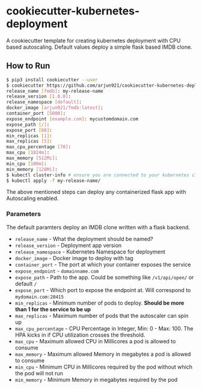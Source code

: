 # cookiecutter-kubernetes-deployment

A cookiecutter template for creating kubernetes deployment with CPU based autoscaling. 
Default values deploy a simple flask based IMDB clone. 

## How to Run

```bash
$ pip3 install cookiecutter --user
$ cookiecutter https://github.com/arjun921/cookiecutter-kubernetes-deployment.git
release_name [fmdb]: my-release-name
release_version [1.0.0]:
release_namespace [default]:
docker_image [arjun921/fmdb:latest]:
container_port [5000]:
expose_endpoint [example.com]: mycustomdomain.com
expose_path [/]:
expose_port [80]:
min_replicas [1]:
max_replicas [5]:
max_cpu_percentage [70]:
max_cpu [1024m]:
max_memory [512Mi]:
min_cpu [100m]:
min_memory [128Mi]:
$ kubectl cluster-info # ensure you are connected to your kubernetes cluster
$ kubectl apply -f my-release-name/
```

The above mentioned steps can deploy any containerized flask app with Autoscaling enabled.

### Parameters

The default paramters deploy an IMDB clone written with a flask backend.

- `release_name` - What the deployment should be named?
- `release_version` - Deployment app version
- `release_namespace` - Kubernetes Namespace for deployment
- `docker_image` - Docker image to deploy with tag
- `container_port` - The port at which your container exposes the service
- `expose_endpoint` - `domainname.com`
- `expose_path` - Path to the app. Could be something like `/v1/api/open/` or default `/`
- `expose_port` - Which port to expose the endpoint at. Will correspond to `mydomain.com:20415`
- `min_replicas` - Minimum number of pods to deploy. **Should be more than 1 for the service to be up**
- `max_replicas` - Maximum number of pods that the autoscaler can spin up
- `max_cpu_percentage` - CPU Percentage in Integer, Min: 0 - Max: 100. The HPA kicks in if CPU utilization crosses the threshold. 
- `max_cpu` - Maximum allowed CPU in Millicores a pod is allowed to consume
- `max_memory` - Maximum allowed Memory in megabytes a pod is allowed to consume
- `min_cpu` - Minimum CPU in Millicores required by the pod without which the pod will not run
- `min_memory` - Minimum Memory in megabytes required by the pod

